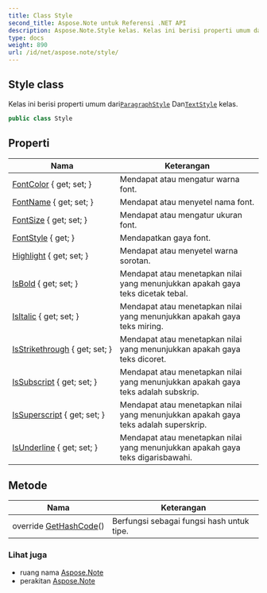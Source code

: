 ```yaml
---
title: Class Style
second_title: Aspose.Note untuk Referensi .NET API
description: Aspose.Note.Style kelas. Kelas ini berisi properti umum dariParagraphStyle DanTextStyle kelas.
type: docs
weight: 890
url: /id/net/aspose.note/style/
---
```

## Style class

Kelas ini berisi properti umum dari[`ParagraphStyle`](../paragraphstyle/) Dan[`TextStyle`](../textstyle/) kelas.

```csharp
public class Style
```

## Properti

| Nama | Keterangan |
| --- | --- |
| [FontColor](../../aspose.note/style/fontcolor/) { get; set; } | Mendapat atau mengatur warna font. |
| [FontName](../../aspose.note/style/fontname/) { get; set; } | Mendapat atau menyetel nama font. |
| [FontSize](../../aspose.note/style/fontsize/) { get; set; } | Mendapat atau mengatur ukuran font. |
| [FontStyle](../../aspose.note/style/fontstyle/) { get; } | Mendapatkan gaya font. |
| [Highlight](../../aspose.note/style/highlight/) { get; set; } | Mendapat atau menyetel warna sorotan. |
| [IsBold](../../aspose.note/style/isbold/) { get; set; } | Mendapat atau menetapkan nilai yang menunjukkan apakah gaya teks dicetak tebal. |
| [IsItalic](../../aspose.note/style/isitalic/) { get; set; } | Mendapat atau menetapkan nilai yang menunjukkan apakah gaya teks miring. |
| [IsStrikethrough](../../aspose.note/style/isstrikethrough/) { get; set; } | Mendapat atau menetapkan nilai yang menunjukkan apakah gaya teks dicoret. |
| [IsSubscript](../../aspose.note/style/issubscript/) { get; set; } | Mendapat atau menetapkan nilai yang menunjukkan apakah gaya teks adalah subskrip. |
| [IsSuperscript](../../aspose.note/style/issuperscript/) { get; set; } | Mendapat atau menetapkan nilai yang menunjukkan apakah gaya teks adalah superskrip. |
| [IsUnderline](../../aspose.note/style/isunderline/) { get; set; } | Mendapat atau menetapkan nilai yang menunjukkan apakah gaya teks digarisbawahi. |

## Metode

| Nama | Keterangan |
| --- | --- |
| override [GetHashCode](../../aspose.note/style/gethashcode/)() | Berfungsi sebagai fungsi hash untuk tipe. |

### Lihat juga

* ruang nama [Aspose.Note](../../aspose.note/)
* perakitan [Aspose.Note](../../)


